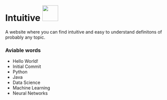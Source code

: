 # Intuitive  <img src="https://logos-download.com/wp-content/uploads/2019/01/JavaScript_Logo.png" width="50" />



A website where you can find intuitive and easy to understand definitons of probably any topic.

### Aviable words
- Hello World!
- Initial Commit
- Python
- Java
- Data Science
- Machine Learning
- Neural Networks
